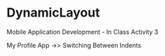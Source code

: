 # DynamicLayout

Mobile Application Development - In Class Activity 3

My Profile App ->> Switching Between Indents
